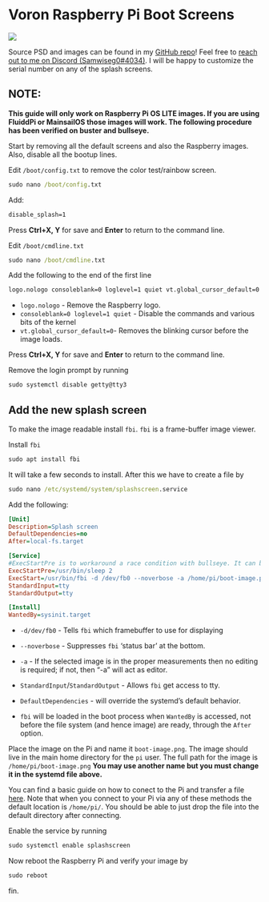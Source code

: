 # Voron Raspberry Pi Boot Screens
![](./Images/boot_tile.png)

Source PSD and images can be found in my [GitHub repo](https://github.com/samwiseg0/misc_3dprinting/tree/main/guides/voron_rpi_bootscreen)! Feel free to [reach out to me on Discord (Samwiseg0#4034)](https://discord.com/users/210122378317922308). I will be happy to customize the serial number on any of the splash screens.

## NOTE:
**This guide will only work on Raspberry Pi OS LITE images. If you are using FluiddPi or MainsailOS those images will work. The following procedure has been verified on buster and bullseye.**

Start by removing all the default screens and also the Raspberry images. Also, disable all the bootup lines.

Edit `/boot/config.txt` to remove the color test/rainbow screen.

```cmd
sudo nano /boot/config.txt
```

Add:
```cmd
disable_splash=1
```
Press **Ctrl+X, Y** for save and **Enter** to return to the command line.

Edit `/boot/cmdline.txt`
 ```cmd
sudo nano /boot/cmdline.txt
```
Add the following to the end of the first line

```cmd
logo.nologo consoleblank=0 loglevel=1 quiet vt.global_cursor_default=0
```

* `logo.nologo` - Remove the Raspberry logo.
* `consoleblank=0 loglevel=1 quiet` - Disable the commands and various bits of the kernel
* `vt.global_cursor_default=0`- Removes the blinking cursor before the image loads.

Press **Ctrl+X, Y** for save and **Enter** to return to the command line.

Remove the login prompt by running
```cmd
sudo systemctl disable getty@tty3
```

## Add the new splash screen

To make the image readable install `fbi`. `fbi` is a frame-buffer image viewer.

Install `fbi`
```cmd
sudo apt install fbi
```

It will take a few seconds to install. After this we have to create a file by

```cmd
sudo nano /etc/systemd/system/splashscreen.service
```

Add the following:

```ini
[Unit]
Description=Splash screen
DefaultDependencies=no
After=local-fs.target

[Service]
#ExecStartPre is to workaround a race condition with bullseye. It can be removed in most cases. If an error apears on the screen that says it "cannot open /dev/fb0" then make sure ExecStartPre is used.
ExecStartPre=/usr/bin/sleep 2
ExecStart=/usr/bin/fbi -d /dev/fb0 --noverbose -a /home/pi/boot-image.png
StandardInput=tty
StandardOutput=tty

[Install]
WantedBy=sysinit.target
```
 * `-d/dev/fb0` - Tells `fbi` which framebuffer to use for displaying

 * `--noverbose` - Suppresses `fbi` ‘status bar’ at the bottom.

 * `-a` - If the selected image is in the proper measurements then no editing is required; if not, then “-a” will act as editor.

 * `StandardInput`/`StandardOutput`  - Allows `fbi` get access to tty.

 * `DefaultDependencies` -  will override the systemd’s default behavior.

 * `fbi` will be loaded in the boot process when `WantedBy` is accessed, not before the file system (and hence image) are ready, through the `After` option.

Place the image on the Pi and name it `boot-image.png`. The image should live in the main home directory for the `pi` user. The full path for the image is `/home/pi/boot-image.png` **You may use another name but you must change it in the systemd file above.**

You can find a basic guide on how to conect to the Pi and transfer a file [here](https://howchoo.com/pi/how-to-transfer-files-to-the-raspberry-pi). Note that when you connect to your Pi via any of these methods the default location is `/home/pi/`. You should be able to just drop the file into the default directory after connecting.

Enable the service by running
```cmd
sudo systemctl enable splashscreen
```

Now reboot the Raspberry Pi and verify your image by

```cmd
sudo reboot
```

fin.
